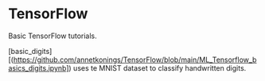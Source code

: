 # TensorFlow

Basic TensorFlow tutorials.


[basic_digits][(https://github.com/annetkonings/TensorFlow/blob/main/ML_Tensorflow_basics_digits.ipynb]) uses te MNIST dataset to classify handwritten digits.
